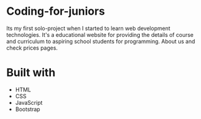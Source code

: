 # Coding-for-juniors
Its my first solo-project when I started to learn web development technologies.
It's a educational website for providing the details of course and curriculum to aspiring school students for programming. About us and check prices pages. 

# Built with

 <ul>
  <li>HTML</li>
  <li>CSS</li>
  <li>JavaScript</li>
  <li>Bootstrap</li>
 </ul>
